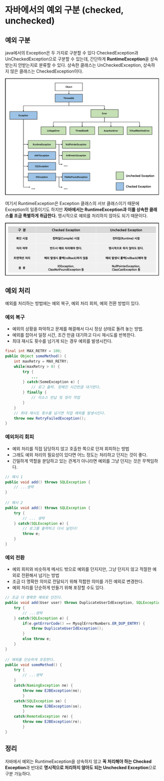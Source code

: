 # 자바에서의 예외 구분 (checked, unchecked)
## 예외 구분
java에서의 Exception은 두 가지로 구분할 수 있다 CheckedException과 UnCheckedException으로 구분할 수 있는데, 간단하게 **RuntimeException**을 상속받는지 안받는지로 분류할 수 있다. 상속한 클래스는 UnCheckedException, 상속하지 않은 클래스는 CheckedException이다.

<img src="../../img/java-checked-unchecked-exceptions.png">

여기서 RuntimeException은 Exception 클래스의 서브 클래스이기 때문에 Exception의 일종이기도 하지만 **자바에서는 RuntimeException과 이를 상속한 클래스를 조금 특별하게 취급한다.** 명시적으로 예외를 처리하지 않아도 되기 때문이다.

<img src="../../img/java-checked-unchecked-exceptions-2.png">

## 예외 처리
예외를 처리하는 방법에는 예외 복구, 예외 처리 회피, 예외 전환 방법이 있다.

### 예외 복구
* 예외의 상황을 파악하고 문제를 해결해서 다시 정상 상태로 돌려 놓는 방법.
* 예외를 잡아서 일정 시간, 조건 만큼 대기하고 다시 재시도를 반복한다.
* 최대 재시도 횟수를 넘기게 되는 경우 예외를 발생시킨다.

```java
final int MAX_RETRY = 100;
public Object someMethod() {
    int maxRetry = MAX_RETRY;
    while(maxRetry > 0) {
        try {
            ...
        } catch(SomeException e) {
            // 로그 출력. 정해진 시간만큼 대기한다.
        } finally {
            // 리소스 반납 및 정리 작업
        }
    }
    // 최대 재시도 횟수를 넘기면 직접 예외를 발생시킨다.
    throw new RetryFailedException();
}
```

### 예외처리 회피
* 예외 처리를 직접 담당하지 않고 호출한 쪽으로 던져 회피하는 방법
* 그래도 예외 처리의 필요성이 있다면 어느 정도는 처리하고 던지는 것이 좋다.
* 긴밀하게 역할을 분담하고 있는 관계가 아니라면 예외를 그냥 던지는 것은 무책임하다.

```java
// 예시 1
public void add() throws SQLException {
    // ...생략
}

// 예시 2 
public void add() throws SQLException {
    try {
        // ... 생략
    } catch(SQLException e) {
        // 로그를 출력하고 다시 날린다!
        throw e;
    }
}
```

### 예외 전환
* 예외 회피와 비슷하게 메서드 밖으로 예외를 던지지만, 그냥 던지지 않고 적절한 예외로 전환해서 넘기는 방법
* 조금 더 명확한 의미로 전달되기 위해 적합한 의미를 가진 예외로 변경한다.
* 예외 처리를 단순하게 만들기 위해 포장할 수도 있다.

```java
// 조금 더 명확한 예외로 던진다.
public void add(User user) throws DuplicateUserIdException, SQLException {
    try {
        // ...생략
    } catch(SQLException e) {
        if(e.getErrorCode() == MysqlErrorNumbers.ER_DUP_ENTRY) {
            throw DuplicateUserIdException();
        }
        else throw e;
    }
}

// 예외를 단순하게 포장한다.
public void someMethod() {
    try {
        // ...생략
    }
    catch(NamingException ne) {
        throw new EJBException(ne);
        }
    catch(SQLException se) {
        throw new EJBException(se);
        }
    catch(RemoteException re) {
        throw new EJBException(re);
        }
}
```

## 정리
자바에서 예외는 RuntimeException을 상속하지 않고 **꼭 처리해야 하는 Checked Exception**과 반대로 **명시적으로 처리하지 않아도 되는 Unchecked Exception**으로 구분 가능하다.
